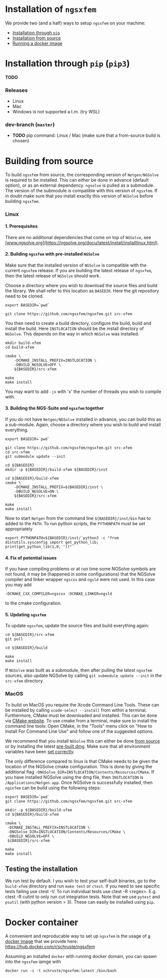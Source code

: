 # Installation of `ngsxfem`
We provide two (and a half) ways to setup `ngsxfem` on your machine:
* [Installation through `pip`](#installation-through-pip-pip3)
* [Installation from source](#building-from-source)
* [Running a docker image](#docker-container)

# Installation through `pip` (`pip3`)

**TODO**
### Releases
* Linux
* Mac
* Windows is not supported a.t.m. (try WSL)

### dev-branch (`master`)
* **TODO** pip command: Linux / Mac (make sure that a from-source build is chosen)

# Building from source

To build `ngsxfem` from source, the corresponding version of `Netgen/NGSolve` is required to be installed. This can either be done in advance (default option), or as an external dependency. `ngsolve` is pulled as a submodule. The version of the submodule is compatible with this version of `ngsxfem`. If in doubt make sure that you install exactly this version of `NGSolve` before building `ngsxfem`.

### Linux

#### 1.  Prerequisites
There are no additional dependencies that come on top of `NGSolve`, see [www.ngsolve.org](https://ngsolve.org/docu/latest/install/installlinux.html).

#### 2.  Building `ngsxfem` with pre-installed `NGSolve`
Make sure that the installed version of `NGSolve` is compatible with the current `ngsxfem` release. If you are building the latest release of `ngsxfem`, then the latest release of `NGSolve` should work.

Choose a directory where you wish to download the source files and build the library. We shall refer to this location as `BASEDIR`. Here the git repository need to be cloned.

``` {.shell}
export BASEDIR=`pwd`

git clone https://github.com/ngsxfem/ngsxfem.git src-xfem
```

You then need to create a build directory, configure the build, build and install the build. Here `INSTLOCATION` should be the install directory of `NGSolve`. This depends on the way in which `NGSolve` was installed.

``` {.shell}
mkdir build-xfem
cd build-xfem

cmake \
    -DCMAKE_INSTALL_PREFIX=INSTLOCATION \
    -DBUILD_NGSOLVE=OFF \
    ${BASEDIR}/src-xfem

make
make install
```

You may want to add `-jx` with \'x\' the number of threads you wish to compile with.

#### 3.  Building the NGS-Suite and `ngsxfem` together

If you do not have `Netgen/NGSolve` installed in advance, you can build this as a sub-module. Again, choose a directory where you wish to build and install  everything.

``` {.shell}
export BASEDIR=`pwd`

git clone https://github.com/ngsxfem/ngsxfem.git src-xfem
cd src-xfem
git submodule update --init

cd ${BASEDIR}
mkdir -p ${BASEDIR}/build-xfem ${BASEDIR}/inst

cd ${BASEDIR}/build-xfem
cmake \
    -DCMAKE_INSTALL_PREFIX=${BASEDIR}/inst \
    -DBUILD_NGSOLVE=ON \
    ${BASEDIR}/src-xfem

make
make install
```

Now to start `Netgen` from the command line `${BASEDIR}/inst/bin` has to added to the `PATH`. To run python scripts, the `PYTHONPATH` must be set appropriately

``` {.shell}
export PYTHONPATH=${BASEDIR}/inst/`python3 -c "from distutils.sysconfig import get_python_lib; print(get_python_lib(1,0,''))"`
```

#### 4.  Fix of potential issues

If you have compiling problems or at run time some NGSolve symbols are not found, it may be (happened in some configurations) that the NGSolve compiler and linker wrapper `ngscxx` and `ngsld` were not used. In this case you may add

``` {.shell}
-DCMAKE_CXX_COMPILER=ngscxx -DCMAKE_LINKER=ngsld
```

to the cmake configuration.

#### 5.  Updating `ngsxfem`

To update `ngsxfem`, update the source files and build everything
again:

``` {.shell}
cd ${BASEDIR}/src-xfem
git pull

cd ${BASEDIR}/build

make
make install
```

If `NGSolve` was built as a submodule, then after pulling the latest `ngsxfem` sources, also update NGSolve by calling `git submodule update --init` in the `src-xfem` directory.

### MacOS

To build on MacOS you require the Xcode Command Line Tools. These can be installed by calling `xcode-select --install` from within a terminal. Furthermore, CMake must be downloaded and installed. This can be done via [CMake website](https://cmake.org). To use cmake from a terminal, make sure to install the command line tools: Open CMake, in the \"Tools\" menu click on \"How to Install For Command Line Use\" and follow one of the suggested options.

We recommend that you install `NGSolve` this can either be done [from source](https://ngsolve.org/docu/latest/install/installmacnative.html) or by installing the latest [pre-built dmg](https://ngsolve.org/downloads). Make sure that all environment variables have been [set correctly](https://ngsolve.org/docu/latest/install/gettingstarted.html#mac-os-x).

The only difference compared to linux is that CMake needs to be given the location of the NGSolve cmake configuration. This is done by giving the additional flag `-DNGSolve_DIR=INSTLOCATION/Contents/Resources/CMake`. If you have installed NGSolve using the dmg file, then `INSTLOCATION` is `/Applications/Netgen.app`. Once NGSolve is successfully installed, then `ngsxfem` can be build using the following steps:

``` {.shell}
export BASEDIR=`pwd`
git clone https://github.com/ngsxfem/ngsxfem.git src-xfem

mkdir -p ${BASEDIR}/build-xfem
cd ${BASEDIR}/build-xfem

cmake \
 -DCMAKE_INSTALL_PREFIX=INSTLOCATION \
 -DNGSolve_DIR=INSTLOCATION/Contents/Resources/CMake \
 -DBUILD_NGSOLVE=OFF \
 ${BASEDIR}/src-xfem

make
make install
```



## Testing the installation

We run test by default. I you wish to test your self-built binaries, go to the `build-xfem` directory and run `make test` or `ctest`. If you need to see specific tests failing use ctest -V. To run individual tests use ctest -R \<regex\>. E.g. ctest -R cutint to only run cut integration tests. Note that we use `pytest` and `psutil` (with python version \> 3). These can easily be installed using `pip`.


# Docker container
A convenient and reproducable way to set up `ngsxfem` is the usage of [a docker image](https://hub.docker.com/r/schruste/ngsxfem) that we provide here:
<https://hub.docker.com/r/schruste/ngsxfem>

Assuming an installed `docker` with running docker domain, you can spawn into the `ngsxfem` iamge with
``` {.shell}
docker run -i -t schruste/ngsxfem:latest /bin/bash
```
